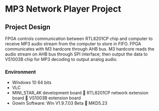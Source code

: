 # MP3 Network Player Project

## Project Design

FPGA controls communication between RTL8201CP chip and computer to receive MP3 audio stream from the computer to store in FIFO. FPGA communicates with M3 hardcore through AHB bus. M3 hardcore reads the audio stream on AHB bus through SPI interface; then output the data to VS1003B chip for MP3 decoding to output analog audio.

### Environment

* Windows 10 64 bits
* VLC
* MINI_STAR_4K development board  RTL8201CP network extension board  VS1003B extension board
* Gowin Software: Win V1.9.7.03 Beta  MKD5.23
